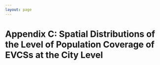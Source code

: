 ```yaml
---
layout: page
---
```

# Appendix C: Spatial Distributions of the Level of Population Coverage of EVCSs at the City Level

<LeafletMap :mainScript :center="mapCenter" :zoom="mapZoom" ref="map" />


<script setup>
    import LeafletMap from '@/components/LeafletMap.vue';
    import { ref } from 'vue';

    import { baseMapInfos } from "@/layers/baseMaps.js";
    import { getBaseMap } from "@/layers/utils.js";
    import { initGeoJsonLayer } from "@/layers/geojsonlayer.js";

    import { data } from '@/loader/C.data.js';

    const infoUpdate = function (props, data) {
        // const name = 
        // 若 props 有 NAME_2 字段 或 cityname 字段，则显示该字段 二者只会出现一个

        const name = props ? props.NAME_2 || props.cityname : null;

    const contents = props
        ? `<b>${name}</b><br/>${props.V} Level of Population Coverage of EVCSs`
        : 'Hover over a state';
        this._div.innerHTML = `<h4>INFO</h4>${contents}`;

    };

    const colorsets = [
        ['#f7fbff','#deebf7','#c6dbef','#9ecae1','#6baed6','#4292c6','#2171b5','#08519c','#08306b'], // blue
        ['#ffffd9','#edf8b1','#c7e9b4','#7fcdbb','#41b6c4','#1d91c0','#225ea8','#253494','#081d58'], // blue-green
        ['#ffffe5','#f7fcb9','#d9f0a3','#addd8e','#78c679','#41ab5d','#238443','#006837','#004529'], // green
        ['#f7f4f9','#e7e1ef','#d4b9da','#c994c7','#df65b0','#e7298a','#ce1256','#980043','#67001f'], // red
        ['#fcfbfd','#efedf5','#dadaeb','#bcbddc','#9e9ac8','#807dba','#6a51a3','#54278f','#3f007d'], // purple
        ['#fff5eb','#fee6ce','#fdd0a2','#fdae6b','#fd8d3c','#f16913','#d94801','#a63603','#7f2704'], // orange
        ['#fff7f3','#fde0dd','#fcc5c0','#fa9fb5','#f768a1','#dd3497','#ae017e','#7a0177','#49006a'], // pink
    ];

    const mapCenter = ref([39.8283, -98.5795]);
    const mapZoom = ref(4);

    function mainScript(L, mapInstance) {

        initGeoJsonLayer();

        const baseMaps = getBaseMap(baseMapInfos);
        const layerControl = L.control.layers(baseMaps).addTo(mapInstance);

        baseMaps.dark_all.addTo(mapInstance);

        const geoJsonLayer = L.geoJsonLayer(infoUpdate);

        const D_Colors = colorsets[0];
        geoJsonLayer.setColors(D_Colors);

        layerControl.addOverlay(geoJsonLayer, 'Appendix C');
        geoJsonLayer.clear();

        geoJsonLayer.addTo(mapInstance);

        const {cn, us, eu} = data;
        geoJsonLayer.appendData(cn,(d) => parseFloat(d.properties.V));
        geoJsonLayer.appendData(us,(d) => parseFloat(d.properties.V));
        geoJsonLayer.appendData(eu,(d) => parseFloat(d.properties.V));
        geoJsonLayer.update();


        // 添加比例尺
        L.control.scale({ position: 'bottomright' }).addTo(mapInstance);
    }



</script>
